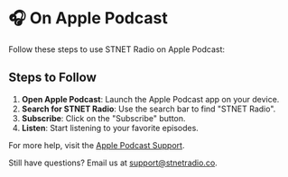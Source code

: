 # 🎧 On Apple Podcast

Follow these steps to use STNET Radio on Apple Podcast:

## Steps to Follow

1. **Open Apple Podcast**: Launch the Apple Podcast app on your device.
2. **Search for STNET Radio**: Use the search bar to find "STNET Radio".
3. **Subscribe**: Click on the "Subscribe" button.
4. **Listen**: Start listening to your favorite episodes.

For more help, visit the [Apple Podcast Support](https://support.apple.com/apple-podcasts).

Still have questions? Email us at [support@stnetradio.co](mailto:support@stnetradio.co).

